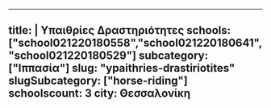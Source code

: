 
---
title: |
   Υπαιθρίες Δραστηριότητες
schools: ["school021220180558","school021220180641","school021220180529"]
subcategory: ["Ιππασία"]
slug: "ypaithries-drastiriotites"
slugSubcategory: ["horse-riding"]
schoolscount: 3
city: Θεσσαλονίκη
---



